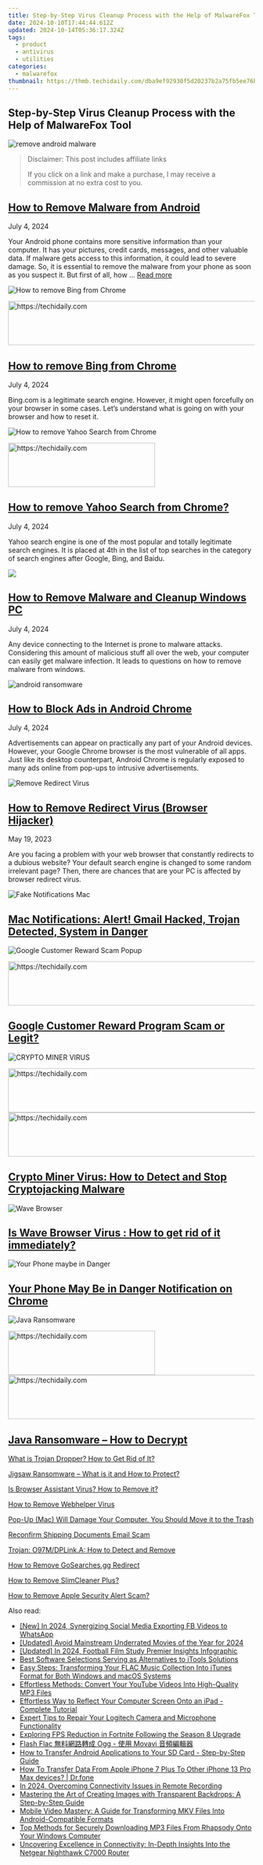 ```yaml
---
title: Step-by-Step Virus Cleanup Process with the Help of MalwareFox Tool
date: 2024-10-10T17:44:44.612Z
updated: 2024-10-14T05:36:17.324Z
tags:
  - product
  - antivirus
  - utilities
categories:
  - malwarefox
thumbnail: https://thmb.techidaily.com/dba9ef92930f5d20237b2a75fb5ee76b8bab75f866f82161cefcc63f630df758.jpg
---
```


## Step-by-Step Virus Cleanup Process with the Help of MalwareFox Tool

![remove android malware](https://www.malwarefox.com/wp-content/uploads/2019/01/remove-android-malware.png)

>  Disclaimer: This post includes affiliate links
>
>  If you click on a link and make a purchase, I may receive a commission at no extra cost to you.
>

## [How to Remove Malware from Android](https://tools.techidaily.com/malwarefox/products/)

July 4, 2024

Your Android phone contains more sensitive information than your computer. It has your pictures, credit cards, messages, and other valuable data. If malware gets access to this information, it could lead to severe damage. So, it is essential to remove the malware from your phone as soon as you suspect it. But first of all, how … [Read more](https://tools.techidaily.com/malwarefox/products/)

![How to remove Bing from Chrome](https://www.malwarefox.com/wp-content/uploads/2020/07/How-to-remove-Bing-from-Chrome.png)

<!-- affiliate ads begin -->
<a href="https://ephamedtechinc.pxf.io/c/5597632/2123508/26400" target="_top" id="2123508">
  <img src="//a.impactradius-go.com/display-ad/26400-2123508" border="0" alt="https://techidaily.com" width="728" height="90"/>
</a>
<img height="0" width="0" src="https://ephamedtechinc.pxf.io/i/5597632/2123508/26400" style="position:absolute;visibility:hidden;" border="0" />
<!-- affiliate ads end -->

## [How to remove Bing from Chrome](https://tools.techidaily.com/malwarefox/products/)

July 4, 2024

Bing.com is a legitimate search engine. However, it might open forcefully on your browser in some cases. Let’s understand what is going on with your browser and how to reset it.

![How to remove Yahoo Search from Chrome](https://www.malwarefox.com/wp-content/uploads/2020/07/How-to-remove-Yahoo-Search-from-Chrome.png)

<!-- affiliate ads begin -->
<a href="https://aligracehair.sjv.io/c/5597632/1997690/19272" target="_top" id="1997690">
  <img src="//a.impactradius-go.com/display-ad/19272-1997690" border="0" alt="https://techidaily.com" width="300" height="90"/>
</a>
<img height="0" width="0" src="https://aligracehair.sjv.io/i/5597632/1997690/19272" style="position:absolute;visibility:hidden;" border="0" />
<!-- affiliate ads end -->

## [How to remove Yahoo Search from Chrome?](https://tools.techidaily.com/malwarefox/products/)

July 4, 2024

Yahoo search engine is one of the most popular and totally legitimate search engines. It is placed at 4th in the list of top searches in the category of search engines after Google, Bing, and Baidu. 

![](https://www.malwarefox.com/wp-content/uploads/2017/08/remove-Malware-from-Windows-10.png)

## [How to Remove Malware and Cleanup Windows PC](https://tools.techidaily.com/malwarefox/products/)

July 4, 2024

Any device connecting to the Internet is prone to malware attacks. Considering this amount of malicious stuff all over the web, your computer can easily get malware infection. It leads to questions on how to remove malware from windows.

![android ransomware](https://www.malwarefox.com/wp-content/uploads/2019/04/android-ransomware.png)

## [How to Block Ads in Android Chrome](https://tools.techidaily.com/malwarefox/products/)

July 4, 2024

Advertisements can appear on practically any part of your Android devices. However, your Google Chrome browser is the most vulnerable of all apps. Just like its desktop counterpart, Android Chrome is regularly exposed to many ads online from pop-ups to intrusive advertisements.

![Remove Redirect Virus](https://www.malwarefox.com/wp-content/uploads/2022/07/remove-redirect-virus.webp)

## [How to Remove Redirect Virus (Browser Hijacker)](https://tools.techidaily.com/malwarefox/products/)

May 19, 2023

Are you facing a problem with your web browser that constantly redirects to a dubious website? Your default search engine is changed to some random irrelevant page? Then, there are chances that are your PC is affected by browser redirect virus.

![Fake Notifications Mac](https://www.malwarefox.com/wp-content/uploads/2024/02/Fake-Notifications-Mac.webp)

## [Mac Notifications: Alert! Gmail Hacked, Trojan Detected, System in Danger](https://tools.techidaily.com/malwarefox/products/)

![Google Customer Reward Scam Popup](https://www.malwarefox.com/wp-content/uploads/2024/01/Google-Customer-Reward-Scam-Popup.webp)

<!-- affiliate ads begin -->
<a href="https://appsumo.8odi.net/c/5597632/2144297/7443" target="_top" id="2144297">
  <img src="//a.impactradius-go.com/display-ad/7443-2144297" border="0" alt="https://techidaily.com" width="600" height="90"/>
</a>
<img height="0" width="0" src="https://appsumo.8odi.net/i/5597632/2144297/7443" style="position:absolute;visibility:hidden;" border="0" />
<!-- affiliate ads end -->

## [Google Customer Reward Program Scam or Legit?](https://tools.techidaily.com/malwarefox/products/)

![CRYPTO MINER VIRUS](https://www.malwarefox.com/wp-content/uploads/2024/01/CRYPTO-MINER-VIRUS.webp)

<!-- affiliate ads begin -->
<a href="https://appsumo.8odi.net/c/5597632/2118320/7443" target="_top" id="2118320">
  <img src="//a.impactradius-go.com/display-ad/7443-2118320" border="0" alt="https://techidaily.com" width="728" height="90"/>
</a>
<img height="0" width="0" src="https://appsumo.8odi.net/i/5597632/2118320/7443" style="position:absolute;visibility:hidden;" border="0" />
<!-- affiliate ads end -->

<!-- affiliate ads begin -->
<a href="https://unicoeye.pxf.io/c/5597632/2134494/18498" target="_top" id="2134494">
  <img src="//a.impactradius-go.com/display-ad/18498-2134494" border="0" alt="https://techidaily.com" width="721" height="90"/>
</a>
<img height="0" width="0" src="https://unicoeye.pxf.io/i/5597632/2134494/18498" style="position:absolute;visibility:hidden;" border="0" />
<!-- affiliate ads end -->

## [Crypto Miner Virus: How to Detect and Stop Cryptojacking Malware](https://tools.techidaily.com/malwarefox/products/)

![Wave Browser](https://www.malwarefox.com/wp-content/uploads/2023/12/Wave-Browser-1.webp)

## [Is Wave Browser Virus : How to get rid of it immediately?](https://tools.techidaily.com/malwarefox/products/)

![Your Phone maybe in Danger](https://www.malwarefox.com/wp-content/uploads/2023/12/Your-Phone-maybe-in-Danger.webp)

## [Your Phone May Be in Danger Notification on Chrome](https://tools.techidaily.com/malwarefox/products/)

![Java Ransomware](https://www.malwarefox.com/wp-content/uploads/2023/05/Java-Ransomware-1.webp)

<!-- affiliate ads begin -->
<a href="https://laganoo.pxf.io/c/5597632/1528685/16446" target="_top" id="1528685">
  <img src="//a.impactradius-go.com/display-ad/16446-1528685" border="0" alt="https://techidaily.com" width="300" height="90"/>
</a>
<img height="0" width="0" src="https://laganoo.pxf.io/i/5597632/1528685/16446" style="position:absolute;visibility:hidden;" border="0" />
<!-- affiliate ads end -->

<!-- affiliate ads begin -->
<a href="https://aligracehair.sjv.io/c/5597632/1938721/19272" target="_top" id="1938721">
  <img src="//a.impactradius-go.com/display-ad/19272-1938721" border="0" alt="https://techidaily.com" width="728" height="90"/>
</a>
<img height="0" width="0" src="https://aligracehair.sjv.io/i/5597632/1938721/19272" style="position:absolute;visibility:hidden;" border="0" />
<!-- affiliate ads end -->

## [Java Ransomware – How to Decrypt](https://tools.techidaily.com/malwarefox/products/)

[What is Trojan Dropper? How to Get Rid of It?](https://tools.techidaily.com/malwarefox/products/)

[Jigsaw Ransomware – What is it and How to Protect?](https://tools.techidaily.com/malwarefox/products/)

[Is Browser Assistant Virus? How to Remove it?](https://tools.techidaily.com/malwarefox/products/)

[How to Remove Webhelper Virus](https://tools.techidaily.com/malwarefox/products/)

[Pop-Up (Mac) Will Damage Your Computer. You Should Move it to the Trash](https://www.malwarefox.com/virus/will-damage-your-computer-you-should-move-it-to-the-trash/)

[Reconfirm Shipping Documents Email Scam](https://tools.techidaily.com/malwarefox/products/)

[Trojan: O97M/DPLink.A: How to Detect and Remove](https://tools.techidaily.com/malwarefox/products/)

[How to Remove GoSearches.gg Redirect](https://tools.techidaily.com/malwarefox/products/)

[How to Remove SlimCleaner Plus?](https://tools.techidaily.com/malwarefox/products/)

[How to Remove Apple Security Alert Scam?](https://tools.techidaily.com/malwarefox/products/)

<ins class="adsbygoogle"
     style="display:block"
     data-ad-format="autorelaxed"
     data-ad-client="ca-pub-7571918770474297"
     data-ad-slot="1223367746"></ins>

<ins class="adsbygoogle"
     style="display:block"
     data-ad-client="ca-pub-7571918770474297"
     data-ad-slot="8358498916"
     data-ad-format="auto"
     data-full-width-responsive="true"></ins>

<span class="atpl-alsoreadstyle">Also read:</span>
<div><ul>
<li><a href="https://facebook-video-recording.techidaily.com/new-in-2024-synergizing-social-media-exporting-fb-videos-to-whatsapp/"><u>[New] In 2024, Synergizing Social Media Exporting FB Videos to WhatsApp</u></a></li>
<li><a href="https://youtube-data.techidaily.com/ed-avoid-mainstream-underrated-movies-of-the-year-for-2024/"><u>[Updated] Avoid Mainstream Underrated Movies of the Year for 2024</u></a></li>
<li><a href="https://eaxpv-info.techidaily.com/updated-in-2024-football-film-study-premier-insights-infographic/"><u>[Updated] In 2024, Football Film Study Premier Insights Infographic</u></a></li>
<li><a href="https://discover-forum.techidaily.com/best-software-selections-serving-as-alternatives-to-itools-solutions/"><u>Best Software Selections Serving as Alternatives to iTools Solutions</u></a></li>
<li><a href="https://discover-forum.techidaily.com/easy-steps-transforming-your-flac-music-collection-into-itunes-format-for-both-windows-and-macos-systems/"><u>Easy Steps: Transforming Your FLAC Music Collection Into iTunes Format for Both Windows and macOS Systems</u></a></li>
<li><a href="https://discover-forum.techidaily.com/effortless-methods-convert-your-youtube-videos-into-high-quality-mp3-files/"><u>Effortless Methods: Convert Your YouTube Videos Into High-Quality MP3 Files</u></a></li>
<li><a href="https://discover-forum.techidaily.com/effortless-way-to-reflect-your-computer-screen-onto-an-ipad-complete-tutorial/"><u>Effortless Way to Reflect Your Computer Screen Onto an iPad - Complete Tutorial</u></a></li>
<li><a href="https://sound-issues.techidaily.com/expert-tips-to-repair-your-logitech-camera-and-microphone-functionality/"><u>Expert Tips to Repair Your Logitech Camera and Microphone Functionality</u></a></li>
<li><a href="https://win-blog.techidaily.com/exploring-fps-reduction-in-fortnite-following-the-season-8-upgrade/"><u>Exploring FPS Reduction in Fortnite Following the Season 8 Upgrade</u></a></li>
<li><a href="https://tech-savvy.techidaily.com/flash-flac-ogg-movavi/"><u>Flash Flac 無料網路轉成 Ogg - 使用 Movavi 音頻編輯器</u></a></li>
<li><a href="https://discover-forum.techidaily.com/how-to-transfer-android-applications-to-your-sd-card-step-by-step-guide/"><u>How to Transfer Android Applications to Your SD Card - Step-by-Step Guide</u></a></li>
<li><a href="https://techidaily.com/how-to-transfer-data-from-apple-iphone-7-plus-to-other-iphone-13-pro-max-devices-drfone-by-drfone-transfer-data-from-ios-transfer-data-from-ios/"><u>How To Transfer Data From Apple iPhone 7 Plus To Other iPhone 13 Pro Max devices? | Dr.fone</u></a></li>
<li><a href="https://screen-mirroring-recording.techidaily.com/in-2024-overcoming-connectivity-issues-in-remote-recording/"><u>In 2024, Overcoming Connectivity Issues in Remote Recording</u></a></li>
<li><a href="https://discover-forum.techidaily.com/mastering-the-art-of-creating-images-with-transparent-backdrops-a-step-by-step-guide/"><u>Mastering the Art of Creating Images with Transparent Backdrops: A Step-by-Step Guide</u></a></li>
<li><a href="https://discover-forum.techidaily.com/mobile-video-mastery-a-guide-for-transforming-mkv-files-into-android-compatible-formats/"><u>Mobile Video Mastery: A Guide for Transforming MKV Files Into Android-Compatible Formats</u></a></li>
<li><a href="https://discover-forum.techidaily.com/top-methods-for-securely-downloading-mp3-files-from-rhapsody-onto-your-windows-computer/"><u>Top Methods for Securely Downloading MP3 Files From Rhapsody Onto Your Windows Computer</u></a></li>
<li><a href="https://buynow-info.techidaily.com/uncovering-excellence-in-connectivity-in-depth-insights-into-the-netgear-nighthawk-c7000-router/"><u>Uncovering Excellence in Connectivity: In-Depth Insights Into the Netgear Nighthawk C7000 Router</u></a></li>
</ul></div>

